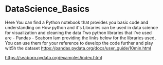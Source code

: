 # DataScience_Basics
Here You can find a Python notebook that provides you basic code and understanding on How python and it's Libraries can be used in data science for visualization and cleaning the data
Two python libraries that I've used are
     - Pandas 
     - Seaborn
Iam providing the links below for the libraries used, You can use them for your reference to develop the code further and play wit5h the dataset
https://pandas.pydata.org/docs/user_guide/10min.html




https://seaborn.pydata.org/examples/index.html
